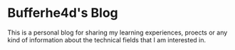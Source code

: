 # Bufferhe4d's Blog

This is a personal blog for sharing my learning experiences, proects or any kind of information about the technical fields that I am interested in.
